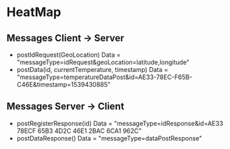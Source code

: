 # HeatMap
## Messages Client -> Server
* postIdRequest(GeoLocation) Data = "messageType=idRequest&geoLocation=latitude,longitude"
* postData(id, currentTemperature, timestamp) Data = "messageType=temperatureDataPost&id=AE33-78EC-F65B-C46E&timestamp=1539430885"

## Messages Server -> Client
* postRegisterResponse(id) Data = "messageType=idResponse&id=AE33 78ECF 65B3 4D2C 46E1 2BAC 6CA1 962C"
* postDataResponse() Data = "messageType=dataPostResponse"
